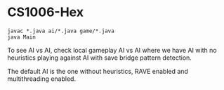 # CS1006-Hex

    javac *.java ai/*.java game/*.java
    java Main


To see AI vs AI, check local gameplay AI vs AI where we have AI with no heuristics playing against AI with save bridge pattern detection. 

The default AI is the one without heuristics, RAVE enabled and multithreading enabled. 